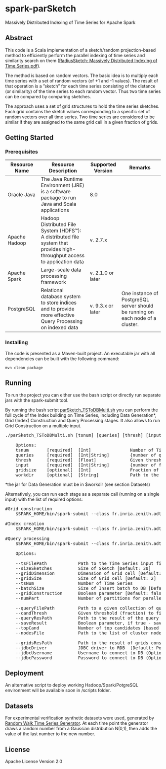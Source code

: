 # spark-parSketch
Massively Distributed Indexing of Time Series for Apache Spark


## Abstract 
This code is a Scala implementation of a sketch/random projection-based method to efficiently perform the parallel indexing of time series and similarity search on them ([RadiusSketch: Massively Distributed Indexing of Time Series.pdf](https://hal-lirmm.ccsd.cnrs.fr/lirmm-01620154/file/ParSketch__DSAA_.pdf)).
 
The method is based on random vectors. The basic idea is to multiply each time series with a set of random vectors (of +1 and -1 values). The result of that operation is a ”sketch” for each time series consisting of the distance (or similarity) of the time series to each random vector. Thus two time series can be compared by comparing sketches.

The approach uses a set of grid structures to hold the time series sketches. Each grid contains the sketch values corresponding to a specific set of random vectors over all time series. Two time series are considered to be similar if they are assigned to the same grid cell in a given fraction of grids.



## Getting Started
 
### Prerequisites

Resource Name | Resource Description | Supported Version  | Remarks
------------ | ------------- | ------------- | -------------
Oracle Java | The Java Runtime Environment (JRE) is a software package to run Java and Scala applications | 8.0
Apache Hadoop | Hadoop Distributed File System (HDFS™): A distributed file system that provides high-throughput access to application data | v. 2.7.x 
Apache Spark | Large-scale data processing framework | v. 2.1.0 or later 
PostgreSQL | Relational database system to store indices and to provide more effective Query Processing on indexed data | v. 9.3.x or later| One instance of PostgreSQL server should be running on each node of a cluster. 


### Installing 

The code is presented as a Maven-built project. An executable jar with all dependencies can be built with the following command:

`mvn clean package
`

## Running

To run the project you can either use the bash script or directly run separate jars with the spark-submit tool.  

By running the bash script [parSketch_TSToDBMulti.sh](scripts/parSketch_TSToDBMulti.sh) you can perform the full cycle of the Index building on Time Series, including Data Generation*, Grid (Index) Construction and Query Processing stages. It also allows to run Grid Construction on a multiple input. 


<pre>
./parSketch_TSToDBMulti.sh [tsnum] [queries] [thresh] [input] [gridsize] [workdir]
    
    Options:
    tsnum       [required]  [Int]               Number of Time Series
    queries     [required]  [Int|String]        {number of queries (Time series) for generation | path to the Query Dataset }
    thresh      [required]  [Float]             Given threshold to find candidate time series from the grids 
    input       [required]  [Int|String]        {number of folders for input data generation | path to the Input Time Series Dataset}
    gridsize    [optional]  [Int]               Fraction of Grid cell 
    workdir     [optional]  [String]            Path to the dirrectory with jars, by default /tmp   
</pre>

*the jar for Data Generation must be in $workdir (see section Datasets)


Alternatively, you can run each stage as a separate call (running on a single input) with the list of required options:

<pre>
#Grid construction
    $SPARK_HOME/bin/spark-submit --class fr.inria.zenith.adt.TSToDBMulti parSketch-1.0-SNAPSHOT-jar-with-dependencies.jar --tsFilePath path --sizeSketches int_val --gridDimension int_val --gridSize int_val --batchSize int_val --gridConstruction true  --numPart int_val --tsNum int_val --nodesFile path
	
#Index creation
    $SPARK_HOME/bin/spark-submit --class fr.inria.zenith.adt.TSToDBMulti parSketch-1.0-SNAPSHOT-jar-with-dependencies.jar --tsFilePath path --sizeSketches int_val --gridDimension int_val --gridSize int_val --tsNum int_val
    
#Query processing
    $SPARK_HOME/bin/spark-submit --class fr.inria.zenith.adt.TSToDBMulti parSketch-1.0-SNAPSHOT-jar-with-dependencies.jar --tsFilePath path --sizeSketches int_val --gridDimension int_val --gridSize int_val --queryFilePath path --candThresh dec_val --numPart int_val --tsNum int_val
    
    Options:
    
    --tsFilePath            Path to the Time Series input file
    --sizeSketches          Size of Sketch [Default: 30] 
    --gridDimension         Dimension of Grid cell [Default: 2]
    --gridSize              Size of Grid cell [Default: 2]
    --tsNum                 Number of Time Series
    --batchSize             Size of Insert batch to DB [Default: 1000]
    --gridConstruction      Boolean parameter [Default: false]
    --numPart               Number of partitions for parallel data processing
    
    --queryFilePath         Path to a given collection of queries
    --candThresh            Given threshold (fraction) to find candidate time series from the grids  
    --queryResPath          Path to the result of the query (Optional)
    --saveResult            Boolean parameter, if true - save result of query to file, false - statistics output to console [Default: true]
    --topCand               Number of top candidates (based on Euclidean distance) to save  [Default: 5]
    --nodesFile             Path to the list of cluster nodes (hostname ips) [Default: nodes]
    
    --gridsResPath          Path to the result of grids construction (Optional)
    --jdbcDriver            JDBC driver to RDB  [Default: PostgreSQL] (Optional)
    --jdbcUsername          Username to connect to DB (Optional)
    --jdbcPassword          Password to connect to DB (Optional)
</pre>


## Deployment 
An alternative script to deploy working Hadoop/Spark/PotgreSQL environment will be available soon in /scripts folder.


## Datasets 

For experimental verification synthetic datasets were used, generated by [Random Walk Time Series Generator](https://github.com/lev-a/RandomWalk-tsGenerator).  At each time point the generator draws a random number from a Gaussian distribution N(0,1), then adds the value of the last number to the new number.



## License
Apache License Version 2.0
